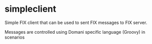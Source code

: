 # simpleclient
Simple FIX client that can be used to sent FIX messages to FIX server. 

Messages are controlled using Domani specific language (Groovy) in scenarios  
